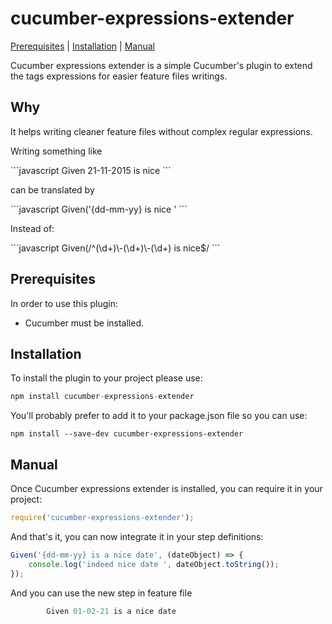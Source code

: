 # cucumber-expressions-extender
[Prerequisites](#Prerequisites "Prerequisites") | [Installation](#Installation "Installation") | [Manual](#Manual "Manual")

<p>
Cucumber expressions extender is a simple Cucumber's plugin to extend the tags expressions for easier feature files writings.
<p>

<h2> Why </h2>
<p>
It helps writing cleaner feature files without complex regular expressions.
</p>
<p>Writing something like </p> 
```javascript
Given 21-11-2015 is nice
```
<p>can be translated by</p>
```javascript
Given('{dd-mm-yy} is nice '
```
<p> Instead of: </p>
```javascript
Given(/^(\d+)\-(\d+)\-(\d+) is nice$/
```

<a name="Prerequisites"></a>
<h2> Prerequisites </h2>
<p>In order to use this plugin:</p>
<p>
    <ul>
        <li>Cucumber must be installed.</li>
    </ul>
</p>

<a name="Installation"></a>
<h2>Installation</h2>
<p>To install the plugin to your project please use:</p>

```javascript
npm install cucumber-expressions-extender
```
<p>
You'll probably prefer to add it to your package.json file so you can use:</p>

```
npm install --save-dev cucumber-expressions-extender
```

<a name="Manual"></a>
<h2>Manual</h2>
<p>
Once Cucumber expressions extender is installed, you can require it in your project:

```javascript
require('cucumber-expressions-extender');
```
</p>
<p>
And that's it, you can now integrate it in your step definitions:

```javascript
Given('{dd-mm-yy} is a nice date', (dateObject) => {
    console.log('indeed nice date ', dateObject.toString());
});
```
</p> 

<p>
And you can use the new step in feature file

```javascript
        Given 01-02-21 is a nice date
```

